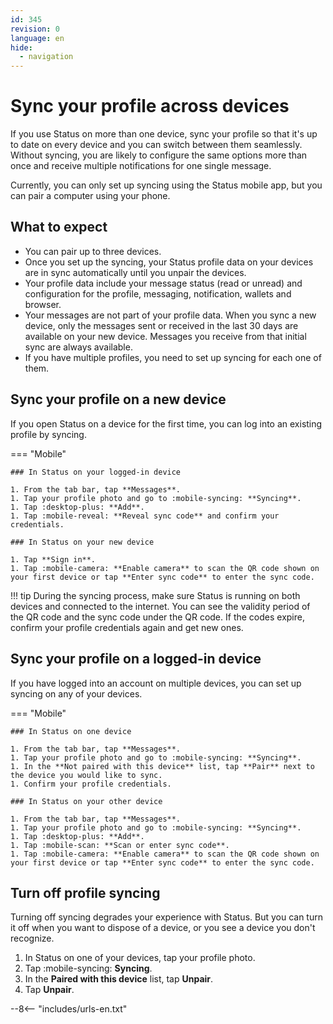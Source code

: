 ```yaml
---
id: 345
revision: 0
language: en
hide:
  - navigation
---
```


# Sync your profile across devices

If you use Status on more than one device, sync your profile so that it's up to date on every device and you can switch between them seamlessly. Without syncing, you are likely to configure the same options more than once and receive multiple notifications for one single message.

Currently, you can only set up syncing using the Status mobile app, but you can pair a computer using your phone.
<!---This feature will be available on Desktop in the next major release, I'll update this article when the new release comes out.--->

## What to expect

- You can pair up to three devices.
- Once you set up the syncing, your Status profile data on your devices are in sync automatically until you unpair the devices.
- Your profile data include your message status (read or unread) and configuration for the profile, messaging, notification, wallets and browser.
- Your messages are not part of your profile data. When you sync a new device, only the messages sent or received in the last 30 days are available on your new device. Messages you receive from that initial sync are always available.
- If you have multiple profiles, you need to set up syncing for each one of them.

## Sync your profile on a new device

If you open Status on a device for the first time, you can log into an existing profile by syncing.

=== "Mobile"
    
    ### In Status on your logged-in device
    
    1. From the tab bar, tap **Messages**.
    1. Tap your profile photo and go to :mobile-syncing: **Syncing**. 
    1. Tap :desktop-plus: **Add**. 
    1. Tap :mobile-reveal: **Reveal sync code** and confirm your credentials.
    
    ### In Status on your new device
    
    1. Tap **Sign in**.
    1. Tap :mobile-camera: **Enable camera** to scan the QR code shown on your first device or tap **Enter sync code** to enter the sync code.

!!! tip
    During the syncing process, make sure Status is running on both devices and connected to the internet. You can see the validity period of the QR code and the sync code under the QR code. If the codes expire, confirm your profile credentials again and get new ones.

## Sync your profile on a logged-in device

If you have logged into an account on multiple devices, you can set up syncing on any of your devices.

=== "Mobile"

    ### In Status on one device
    
    1. From the tab bar, tap **Messages**.
    1. Tap your profile photo and go to :mobile-syncing: **Syncing**. 
    1. In the **Not paired with this device** list, tap **Pair** next to the device you would like to sync.
    1. Confirm your profile credentials.
    
    ### In Status on your other device
    
    1. From the tab bar, tap **Messages**.
    1. Tap your profile photo and go to :mobile-syncing: **Syncing**. 
    1. Tap :desktop-plus: **Add**.
    1. Tap :mobile-scan: **Scan or enter sync code**.
    1. Tap :mobile-camera: **Enable camera** to scan the QR code shown on your first device or tap **Enter sync code** to enter the sync code.

## Turn off profile syncing

Turning off syncing degrades your experience with Status. But you can turn it off when you want to dispose of a device, or you see a device you don't recognize.

1. In Status on one of your devices, tap your profile photo.
1. Tap :mobile-syncing: **Syncing**.
1. In the **Paired with this device** list, tap **Unpair**.
1. Tap **Unpair**.

--8<-- "includes/urls-en.txt"
